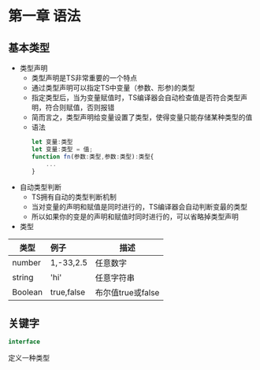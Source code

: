 # 第一章 语法

## 基本类型
+ 类型声明
  + 类型声明是TS非常重要的一个特点
  + 通过类型声明可以指定TS中变量（参数、形参)的类型
  + 指定类型后，当为变量赋值时，TS编译器会自动检查值是否符合类型声明，符合则赋值，否则报错
  + 简而言之，类型声明给变量设置了类型，使得变量只能存储某种类型的值
  + 语法
    ```typescript
    let 变量:类型
    let 变量:类型 = 值;
    function fn(参数:类型,参数:类型):类型{
        ...
    } 
    ```
+ 自动类型判断
  + TS拥有自动的类型判断机制
  + 当对变量的声明和赋值是同时进行的，TS编译器会自动判断变最的类型
  + 所以如果你的变是的声明和赋值时同时进行的，可以省略掉类型声明
+ 类型

|类型    | 例子          | 描述             |
|--------|:-------------|----------------|
|number  | 1,-33,2.5  | 任意数字          |
|string  | 'hi'       | 任意字符串        |
|Boolean | true,false | 布尔值true或false|

## 关键字

~~~javascript
interface
~~~

定义一种类型
